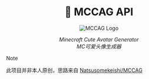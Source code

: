 <div align="center">

# 🥰 MCCAG API

<img src="./assets/logo.png" alt="MCCAG Logo">

_Minecraft Cute Avatar Generator_  
_MC可爱头像生成器_

</div>

> [!NOTE]
> 此项目并非本人原创，思路来自 [Natsusomekeishi/MCCAG](https://github.com/Natsusomekeishi/MCCAG)
